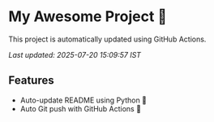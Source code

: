 # My Awesome Project 🚀

This project is automatically updated using GitHub Actions.

_Last updated: 2025-07-20 15:09:57 IST_

## Features
- Auto-update README using Python 🐍
- Auto Git push with GitHub Actions 🤖
